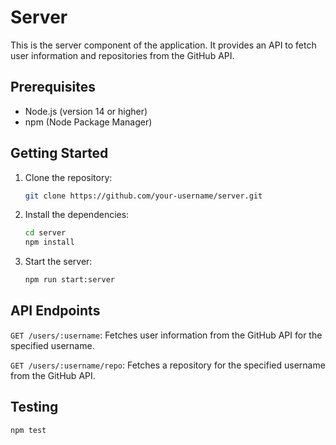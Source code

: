 # Server

This is the server component of the application. It provides an API to fetch user information and repositories from the GitHub API.

## Prerequisites

- Node.js (version 14 or higher)
- npm (Node Package Manager)

## Getting Started

1. Clone the repository:

   ```bash
   git clone https://github.com/your-username/server.git
   ```

2. Install the dependencies:

    ```bash
    cd server
    npm install
    ```

3. Start the server:

    ```bash
    npm run start:server
    ```

## API Endpoints

`GET /users/:username`: Fetches user information from the GitHub API for the specified username.

`GET /users/:username/repo`: Fetches a repository for the specified username from the GitHub API.

## Testing

```bash
npm test
```